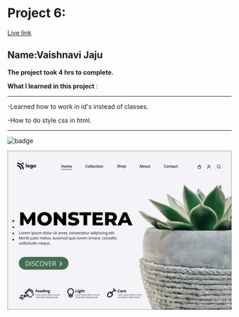 # Project 6:

[Live link](http://127.0.0.1:5500/index.html)

## Name:Vaishnavi Jaju

**The project took 4 hrs to complete.**

**What I learned in this project** :

***
 -Learned how to work in id's instead of classes.

 -How to do style css in html.
 
***


![badge](https://img.shields.io/badge/LearnCodeOnline-INeuron)

![image](6.png)